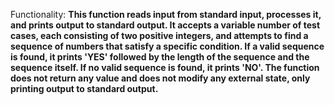 Functionality: **This function reads input from standard input, processes it, and prints output to standard output. It accepts a variable number of test cases, each consisting of two positive integers, and attempts to find a sequence of numbers that satisfy a specific condition. If a valid sequence is found, it prints 'YES' followed by the length of the sequence and the sequence itself. If no valid sequence is found, it prints 'NO'. The function does not return any value and does not modify any external state, only printing output to standard output.**